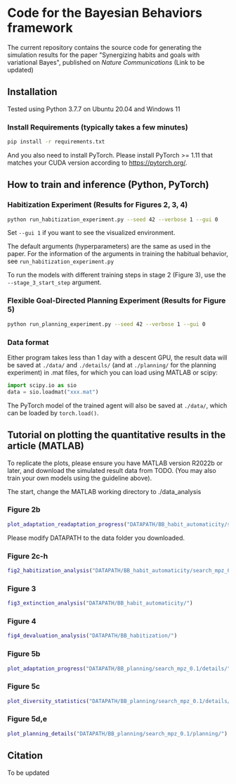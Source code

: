 # Code for the Bayesian Behaviors framework

The current repository contains the source code for generating the simulation results for the paper "Synergizing habits and goals with variational Bayes", published on *Nature Communications* (Link to be updated)

## Installation

Tested using Python 3.7.7 on Ubuntu 20.04 and Windows 11

### Install Requirements (typically takes a few minutes)

```bash
pip install -r requirements.txt 
```

And you also need to install PyTorch. Please install PyTorch >= 1.11 that matches your CUDA version according to <https://pytorch.org/>.

## How to train and inference (Python, PyTorch)

### Habitization Experiment (Results for Figures 2, 3, 4)

```bash
python run_habitization_experiment.py --seed 42 --verbose 1 --gui 0
```

Set `--gui 1` if you want to see the visualized environment.

The default arguments (hyperparameters) are the same as used in the paper. For the information of the arguments in training the habitual behavior, see `run_habitization_experiment.py`

To run the models with different training steps in stage 2 (Figure 3), use the `--stage_3_start_step` argument.

### Flexible Goal-Directed Planning Experiment (Results for Figure 5)

```bash
python run_planning_experiment.py --seed 42 --verbose 1 --gui 0
```

### Data format

Either program takes less than 1 day with a descent GPU, the result data will be saved at `./data/` and `./details/` (and at `./planning/` for the planning experiment) in .mat files, for which you can load using MATLAB or scipy:

```python
import scipy.io as sio
data = sio.loadmat("xxx.mat")
```

The PyTorch model of the trained agent will also be saved at `./data/`, which can be loaded by `torch.load()`.



## Tutorial on plotting the quantitative results in the article (MATLAB)

To replicate the plots, please ensure you have MATLAB version R2022b or later, and download the simulated result data from TODO.
(You may also train your own models using the guideline above).

The start, change the MATLAB working directory to ./data_analysis

### Figure 2b

```matlab
plot_adaptation_readaptation_progress("DATAPATH/BB_habit_automaticity/search_mpz_0.1_s3s_420000/details/")
```

Please modify DATAPATH to the data folder you downloaded.

### Figure 2c-h

```matlab
fig2_habitization_analysis("DATAPATH/BB_habit_automaticity/search_mpz_0.1_s3s_420000/data/")
```

### Figure 3

```matlab
fig3_extinction_analysis("DATAPATH/BB_habit_automaticity/")
```

### Figure 4

```matlab
fig4_devaluation_analysis("DATAPATH/BB_habitization/")
```

### Figure 5b

```matlab
plot_adaptation_progress("DATAPATH/BB_planning/search_mpz_0.1/details/")
```

### Figure 5c

```matlab
plot_diversity_statistics("DATAPATH/BB_planning/search_mpz_0.1/details/")
```

### Figure 5d,e

```matlab
plot_planning_details("DATAPATH/BB_planning/search_mpz_0.1/planning/")
```

## Citation

To be updated
